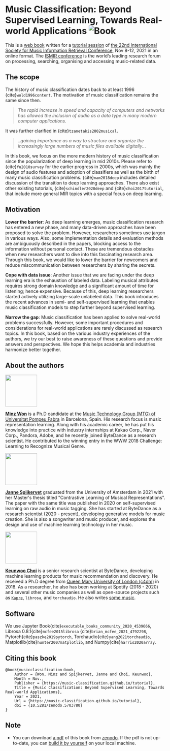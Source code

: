 # Music Classification: Beyond Supervised Learning, Towards Real-world Applications  ![Book](images/favicon_io/favicon-32x32.png)


This is a [web book](https://music-classification.github.io/tutorial) written for a [tutorial session](https://ismir2021.ismir.net/tutorials/) of [the 22nd International Society for Music Information Retrieval Conference](https://ismir2021.ismir.net/), Nov 8-12, 2021 in an online format. The [ISMIR conference](https://ismir.net/) is the world’s leading research forum on processing, searching, organising and accessing music-related data.

## The scope

The history of music classification dates back to at least 1996 {cite}`wold1996content`. The motivation of music classification remains the same since then.

> *The rapid increase in speed and capacity of computers and networks has allowed the inclusion of audio as a data type in many modern computer applications.* 

It was further clarified in {cite}`tzanetakis2002musical`.

> .*.gaining importance as a way to structure and organize the increasingly large numbers of music files available digitally..*.


In this book, we focus on the more modern history of music classification since the popularization of deep learning in mid 2010s. Please refer to {cite}`fu2010survey` for the earlier progress in 2000s, which was mainly the design of audio features and adoption of classifiers as well as the birth of many music classification problems. {cite}`nam2018deep` includes detailed discussion of the transition to deep learning approaches. There also exist other existing tutorials, {cite}`schindler2020deep` and {cite}`choi2017tutorial`, that include more general MIR topics with a special focus on deep learning. 
  
## Motivation
**Lower the barrier**: As deep learning emerges, music classification research has entered a new phase, and many data-driven approaches have been proposed to solve the problem. However, researchers sometimes use jargon in various ways. Also, some implementation details and evaluation methods are ambiguously described in the papers, blocking access to the information without personal contact. These are tremendous obstacles when new researchers want to dive into this fascinating research area. Through this book, we would like to lower the barrier for newcomers and reduce miscommunication between researchers by sharing the secrets.

**Cope with data issue**: Another issue that we are facing under the deep learning era is the exhaustion of labeled data. Labeling musical attributes requires strong domain knowledge and a significant amount of time for listening; hence expensive. Because of this, deep learning researchers started actively utilizing large-scale unlabeled data. This book introduces the recent advances in semi- and self-supervised learning that enables music classification models to step further beyond supervised learning.

**Narrow the gap**: Music classification has been applied to solve real-world problems successfully. However, some important procedures and considerations for real-world applications are rarely discussed as research topics. In this book, based on the various industry experiences of the authors, we try our best to raise awareness of these questions and provide answers and perspectives. We hope this helps academia and industries harmonize better together.

## About the authors

<p align = "left">
<img src = "https://i.imgur.com/QGazkla.jpg" width=100>
</p>

[**Minz Won**](https://minzwon.github.io/) is a Ph.D candidate at the 
[Music Technology Group (MTG) of Universitat Pompeu Fabra](https://www.upf.edu/web/mtg) in Barcelona, Spain. 
His research focus is music representation learning. 
Along with his academic career, he has put his knowledge into practice with industry internships at 
Kakao Corp., Naver Corp., Pandora, Adobe, and he recently joined ByteDance as a research scientist. 
He contributed to the winning entry in the WWW 2018 Challenge: Learning to Recognize Musical Genre.

<p align = "left">
<img src = "https://i.imgur.com/NbpGtFZ.jpg" width=100>
</p>

[**Janne Spijkervet**](https://jspijkervet.com/) graduated from the University of Amsterdam in 2021 with her 
Master's thesis titled "Contrastive Learning of Musical Representations". The paper with the same title was published 
in 2020 on self-supervised learning on raw audio in music tagging. She has started at ByteDance as 
a research scientist (2020 - present), developing generative models for music creation. 
She is also a songwriter and music producer, and explores the design and use of machine learning technology in her music.

<p align = "left">
<img src = "https://i.imgur.com/7NFzRYd.jpg" width=100>
</p>

[**Keunwoo Choi**](https://keunwoochoi.github.io/) is a senior research scientist at ByteDance, developing machine learning 
products for music recommendation and discovery. He received a Ph.D degree from 
[Queen Mary University of London (c4dm)](https://c4dm.eecs.qmul.ac.uk/) in 2018. As a researcher, he also has been 
working at Spotify (2018 - 2020) and several other music companies as well as open-source projects such as 
[`Kapre`](https://kapre.readthedocs.io/en/latest/), `librosa`, and `torchaudio`. 
He also writes [some music](https://www.youtube.com/channel/UC6WGQvwwM3M7sX98zJ14XPA).


## Software

We use Jupyter Book{cite}`executable_books_community_2020_4539666`, Librosa 0.8.1{cite}`mcfee2015librosa` {cite}`brian_mcfee_2021_4792298`, Pytorch{cite}`paszke2019pytorch`, Torchaudio{cite}`yang2021torchaudio`, Matplotlib{cite}`hunter2007matplotlib`, and Numpy{cite}`harris2020array`.


## Citing this book
```
@book{musicclassification:book,
    Author = {Won, Minz and Spijkervet, Janne and Choi, Keunwoo},
    Month = Nov.,
    Publisher = {https://music-classification.github.io/tutorial},
    Title = {Music Classification: Beyond Supervised Learning, Towards Real-world Applications},
    Year = 2021,
    Url = {https://music-classification.github.io/tutorial},
    doi = {10.5281/zenodo.5703780}
}
```

## Note

- You can download [a pdf](https://zenodo.org/record/5703780/files/book.pdf) of this book from [zenodo](https://zenodo.org/record/5703780#.YZliDi2z2CM). If the pdf is not up-to-date, you can [build it by yourself](https://github.com/music-classification/tutorial/tree/main/scripts) on your local machine.  